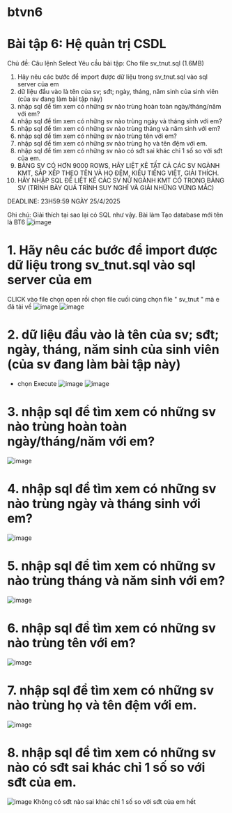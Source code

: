 # btvn6
# Bài tập 6: Hệ quản trị CSDL
Chủ đề: Câu lệnh Select
Yêu cầu bài tập: 
Cho file sv_tnut.sql (1.6MB)
1. Hãy nêu các bước để import được dữ liệu trong sv_tnut.sql vào sql server của em
2. dữ liệu đầu vào là tên của sv; sđt; ngày, tháng, năm sinh của sinh viên (của sv đang làm bài tập này)
3. nhập sql để tìm xem có những sv nào trùng hoàn toàn ngày/tháng/năm với em?
4. nhập sql để tìm xem có những sv nào trùng ngày và tháng sinh với em?
5. nhập sql để tìm xem có những sv nào trùng tháng và năm sinh với em?
6. nhập sql để tìm xem có những sv nào trùng tên với em?
7. nhập sql để tìm xem có những sv nào trùng họ và tên đệm với em.
8. nhập sql để tìm xem có những sv nào có sđt sai khác chỉ 1 số so với sđt của em.
9. BẢNG SV CÓ HƠN 9000 ROWS, HÃY LIỆT KÊ TẤT CẢ CÁC SV NGÀNH KMT, SẮP XẾP THEO TÊN VÀ HỌ ĐỆM, KIỂU TIẾNG  VIỆT, GIẢI THÍCH.
10. HÃY NHẬP SQL ĐỂ LIỆT KÊ CÁC SV NỮ NGÀNH KMT CÓ TRONG BẢNG SV (TRÌNH BÀY QUÁ TRÌNH SUY NGHĨ VÀ GIẢI NHỮNG VỨNG MẮC)

DEADLINE: 23H59:59 NGÀY 25/4/2025

Ghi chú: Giải thích tại sao lại có SQL như vậy.
                     Bài làm 
Tạo database mới tên là BT6
![image](https://github.com/user-attachments/assets/0111ab43-5375-4061-ad98-800e4da181c8)
# 1. Hãy nêu các bước để import được dữ liệu trong sv_tnut.sql vào sql server của em
CLICK vào file chọn open rồi chọn file cuối cùng chọn file " sv_tnut " mà e đã tải về
![image](https://github.com/user-attachments/assets/d4516c08-ad81-4879-8b5c-5e70eab7622b)
![image](https://github.com/user-attachments/assets/9f36a70a-d763-4754-8cd1-be7d15a1a66c)
# 2. dữ liệu đầu vào là tên của sv; sđt; ngày, tháng, năm sinh của sinh viên (của sv đang làm bài tập này)
- chọn Execute
![image](https://github.com/user-attachments/assets/71b0d88f-c87d-45b7-956e-fc562d99fd5e)
![image](https://github.com/user-attachments/assets/0f1479e2-b171-4174-be9c-23f44580a4a5)
# 3. nhập sql để tìm xem có những sv nào trùng hoàn toàn ngày/tháng/năm với em?
![image](https://github.com/user-attachments/assets/b2f412a9-6abc-4948-bfa0-4893885c65f3)
# 4. nhập sql để tìm xem có những sv nào trùng ngày và tháng sinh với em?
![image](https://github.com/user-attachments/assets/bdc511ad-d6de-4fb9-b1b5-3f918c341190)
# 5. nhập sql để tìm xem có những sv nào trùng tháng và năm sinh với em?
![image](https://github.com/user-attachments/assets/9ec97cdb-5aa0-4da6-bf7c-ac87c5a07957)
# 6. nhập sql để tìm xem có những sv nào trùng tên với em?
![image](https://github.com/user-attachments/assets/81a205d5-b076-4aa4-a72a-db7db2f15027)
# 7. nhập sql để tìm xem có những sv nào trùng họ và tên đệm với em.
![image](https://github.com/user-attachments/assets/767ec7ae-ff2d-4fff-928a-40e4a28ded05)
# 8. nhập sql để tìm xem có những sv nào có sđt sai khác chỉ 1 số so với sđt của em.
![image](https://github.com/user-attachments/assets/8a8ed9f8-05e7-402b-b045-db54b254ce5e)
Không có sđt nào sai khác chỉ 1 số so với sđt của em hết
